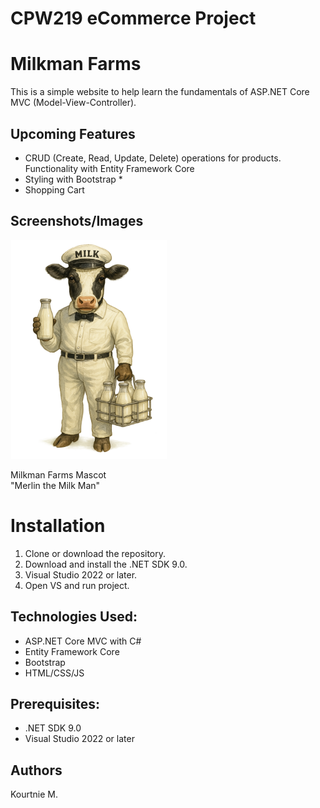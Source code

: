 # CPW219 eCommerce Project

# Milkman Farms
This is a simple website to help learn the fundamentals of ASP.NET Core MVC (Model-View-Controller).
## Upcoming Features
- CRUD (Create, Read, Update, Delete) operations for products. Functionality with Entity Framework
Core
- Styling with Bootstrap *
- Shopping Cart 
## Screenshots/Images
<img src=MilkmanCow.png alt="Milkman's Milk" width="250" height="350">

Milkman Farms Mascot<br>
"Merlin the Milk Man"

# Installation 
1. Clone or download the repository.
2. Download and install the .NET SDK 9.0.
3. Visual Studio 2022 or later.
4. Open VS and run project.
## Technologies Used:
- ASP.NET Core MVC with C#
- Entity Framework Core
- Bootstrap
- HTML/CSS/JS
## Prerequisites:
- .NET SDK 9.0 
- Visual Studio 2022 or later

## Authors
Kourtnie M. 


